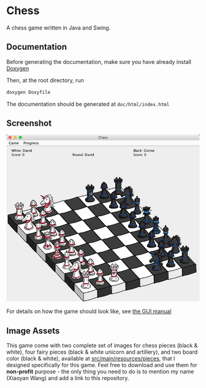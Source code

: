 # Chess

A chess game written in Java and Swing.

## Documentation

Before generating the documentation, make sure you have already install [Doxygen](http://www.stack.nl/~dimitri/doxygen/)

Then, at the root directory, run

```bash
doxygen Doxyfile
```

The documentation should be generated at `doc/html/index.html`

## Screenshot

![Initial Game Board](./screenshot.jpg)

For details on how the game should look like, see [the GUI manual](./manual/manual.pdf)

## Image Assets

This game come with two complete set of images for chess pieces (black & white), four fairy pieces (black & white unicorn and artillery), and two board color (black & white), available at [src/main/resources/pieces](./src/main/resources/pieces), that I designed specifically for this game. Feel free to download and use them for **non-profit** purpose - the only thing you need to do is to mention my name (Xiaoyan Wang) and add a link to this repository.

